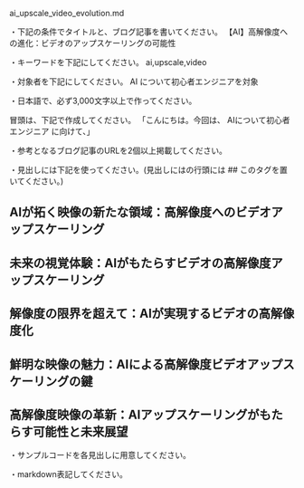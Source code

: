 ai_upscale_video_evolution.md

・下記の条件でタイトルと、ブログ記事を書いてください。
【AI】高解像度への進化：ビデオのアップスケーリングの可能性

・キーワードを下記にしてください。
ai,upscale,video

・対象者を下記にしてください。
  AI について初心者エンジニアを対象


・日本語で、必ず3,000文字以上で作ってください。

冒頭は、下記で作成してください。
「こんにちは。今回は、
AIについて初心者エンジニア
に向けて、」

・参考となるブログ記事のURLを2個以上掲載してください。

・見出しには下記を使ってください。(見出しにはの行頭には ## このタグを置いてください。)
## AIが拓く映像の新たな領域：高解像度へのビデオアップスケーリング
## 未来の視覚体験：AIがもたらすビデオの高解像度アップスケーリング
## 解像度の限界を超えて：AIが実現するビデオの高解像度化
## 鮮明な映像の魅力：AIによる高解像度ビデオアップスケーリングの鍵
## 高解像度映像の革新：AIアップスケーリングがもたらす可能性と未来展望

・サンプルコードを各見出しに用意してください。

・markdown表記してください。

